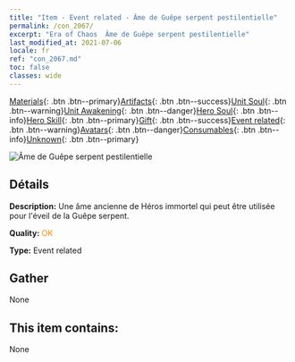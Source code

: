 ```yaml
---
title: "Item - Event related - Âme de Guêpe serpent pestilentielle"
permalink: /con_2067/
excerpt: "Era of Chaos  Âme de Guêpe serpent pestilentielle"
last_modified_at: 2021-07-06
locale: fr
ref: "con_2067.md"
toc: false
classes: wide
---
```

 [Materials](/ItemsFR/){: .btn .btn--primary}[Artifacts](/ItemsFR/Artifacts/){: .btn .btn--success}[Unit Soul](/ItemsFR/UnitSoul/){: .btn .btn--warning}[Unit Awakening](/ItemsFR/UnitAwakening/){: .btn .btn--danger}[Hero Soul](/ItemsFR/HeroSoul/){: .btn .btn--info}[Hero Skill](/ItemsFR/HeroSkill/){: .btn .btn--primary}[Gift](/ItemsFR/Gift/){: .btn .btn--success}[Event related](/ItemsFR/Events/){: .btn .btn--warning}[Avatars](/ItemsFR/Avatars/){: .btn .btn--danger}[Consumables](/ItemsFR/Consumables/){: .btn .btn--info}[Unknown](/ItemsFR/Unknown/){: .btn .btn--primary}

 ![Âme de Guêpe serpent pestilentielle](/images/t/juexing_803.png)

## Détails
 **Description:** Une âme ancienne de Héros immortel qui peut être utilisée pour l'éveil de la Guêpe serpent.

 **Quality:** <span style="color: #FF8C00">OK</span>

 **Type:** Event related

## Gather

  None

## This item contains:

  None

